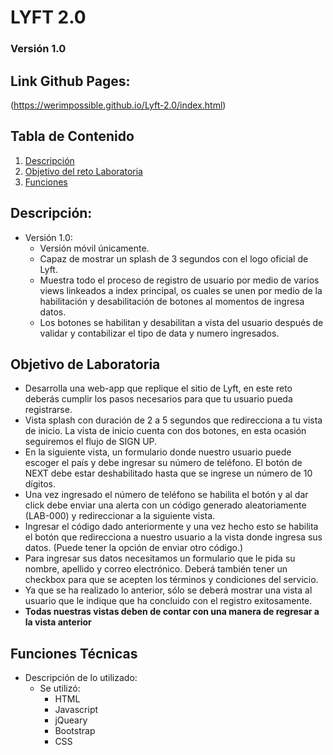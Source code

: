 # LYFT 2.0 # 
### Versión 1.0
## Link Github Pages: ##
(https://werimpossible.github.io/Lyft-2.0/index.html)

## Tabla de Contenido
1. [Descripción](#descripcion)
2. [Objetivo del reto Laboratoria](#objetivo)
3. [Funciones](#funciones)



## <a name="descripcion"></a> Descripción: ##
- Versión 1.0:
    - Versión móvil únicamente.
    - Capaz de mostrar un splash de 3 segundos con el logo oficial de Lyft.
    - Muestra todo el proceso de registro de usuario por medio de varios views linkeados a index principal, os cuales se unen por medio de la habilitación y desabilitación de botones al momentos de ingresa datos.
    - Los botones se habilitan y desabilitan a vista del usuario después de validar y contabilizar el tipo de data y numero ingresados.
    
## <a name="objetivo"></a> Objetivo de Laboratoria ##
- Desarrolla una web-app que replique el sitio de Lyft, en este reto deberás cumplir los pasos necesarios para que tu usuario pueda registrarse.
- Vista splash con duración de 2 a 5 segundos que redirecciona a tu vista de inicio. La vista de inicio cuenta con dos botones, en esta ocasión seguiremos el flujo de SIGN UP. 
- En la siguiente vista, un formulario donde nuestro usuario puede escoger el país y debe ingresar su número de teléfono. El botón de NEXT debe estar deshabilitado hasta que se ingrese un número de 10 dígitos. 
- Una vez ingresado el número de teléfono se habilita el botón y al dar click debe enviar una alerta con un código generado aleatoriamente (LAB-000) y redireccionar a la siguiente vista. 
- Ingresar el código dado anteriormente y una vez hecho esto se habilita el botón que redirecciona a nuestro usuario a la vista donde ingresa sus datos. (Puede tener la opción de enviar otro código.) 
- Para ingresar sus datos necesitamos un formulario que le pida su nombre, apellido y correo electrónico. Deberá también tener un checkbox para que se acepten los términos y condiciones del servicio. 
- Ya que se ha realizado lo anterior, sólo se deberá mostrar una vista al usuario que le indique que ha concluido con el registro exitosamente.
- **Todas nuestras vistas deben de contar con una manera de regresar a la vista anterior**

## <a name="funciones"></a> Funciones Técnicas <a name="funciones"></a>
- Descripción de lo utilizado:
    - Se utilizó:
        - HTML
        - Javascript
        - jQueary
        - Bootstrap
        - CSS